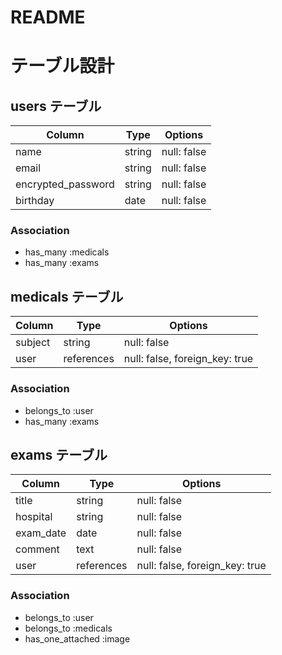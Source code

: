 # README

# テーブル設計

## users テーブル

| Column             | Type   | Options     |
| ------------------ | ------ | ----------- |
| name               | string | null: false |
| email              | string | null: false |
| encrypted_password | string | null: false |
| birthday           | date   | null: false |

### Association

- has_many :medicals
- has_many :exams

## medicals テーブル

| Column  | Type       | Options                        |
| ------- | ---------- | ------------------------------ |
| subject | string     | null: false                    |
| user    | references | null: false, foreign_key: true | 

### Association

- belongs_to :user
- has_many :exams

## exams テーブル

| Column    | Type       | Options                        |
| --------- | ---------- | ------------------------------ |
| title     | string     | null: false                    |
| hospital  | string     | null: false                    |
| exam_date | date       | null: false                    |
| comment   | text       | null: false                    |
| user      | references | null: false, foreign_key: true |

### Association

- belongs_to :user
- belongs_to :medicals
- has_one_attached :image

